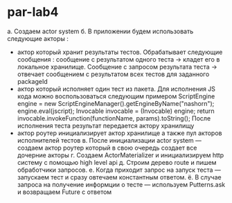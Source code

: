 # par-lab4

а. Создаем actor system
б. В приложении будем использовать следующие акторы :
- актор который хранит результаты тестов.
Обрабатывает следующие сообщения :
cообщение с результатом одного теста -> кладет его в локальное хранилище.
Сообщение с запросом результата теста → отвечает сообщением с
результатом всех тестов для заданного packageId
- актор который исполняет один тест из пакета.
Для исполнения JS кода можно воспользоваться следующим примером
ScriptEngine engine = new
ScriptEngineManager().getEngineByName("nashorn");
engine.eval(jscript);
Invocable invocable = (Invocable) engine;
return invocable.invokeFunction(functionName, params).toString();
После исполнения теста результат передается актору хранилищу
- актор роутер
инициализирует актор хранилище а также пул акторов исполнителей тестов
в. После инициализации actor system — создаем актор роутер который в свою
очередь создает все дочерние акторы
г. Создаем ActorMaterializer и инициализируем http систему с помощью
high level api
д. Cтроим дерево route и пишем обработчики запросов.
е. Когда приходит запрос на запуск теста — запускаем тест и сразу
овтечаем константным ответом.
ё. В случае запроса на получение информции о тесте — используем
Putterns.ask и возвращаем Future с ответом
